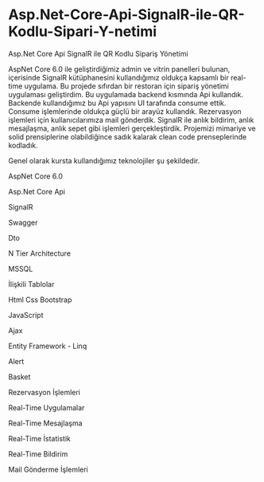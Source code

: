 # Asp.Net-Core-Api-SignalR-ile-QR-Kodlu-Sipari-Y-netimi
Asp.Net Core Api SignalR ile QR Kodlu Sipariş Yönetimi


AspNet Core 6.0 ile geliştirdiğimiz admin ve vitrin panelleri bulunan, içerisinde SignalR kütüphanesini  kullandığımız oldukça kapsamlı bir real-time uygulama. Bu projede sıfırdan bir restoran için sipariş yönetimi uygulaması geliştirdim. Bu uygulamada backend kısmında Api kullandık. Backende kullandığımız bu Api yapısını UI tarafında consume ettik. Consume işlemlerinde oldukça güçlü bir arayüz kullandık.  Rezervasyon işlemleri için kullanıcılarımıza mail gönderdik. SignalR ile anlık bildirim, anlık mesajlaşma, anlık sepet gibi işlemleri gerçekleştirdik. Projemizi mimariye ve solid prensiplerine olabildiğince sadık kalarak clean code prenseplerinde kodladık. 

Genel olarak kursta kullandığımız teknolojiler şu şekildedir.

AspNet Core 6.0

Asp.Net Core Api

SignalR

Swagger

Dto

N Tier Architecture

MSSQL

İlişkili Tablolar

Html Css Bootstrap

JavaScript

Ajax

Entity Framework - Linq

Alert

Basket

Rezervasyon İşlemleri

Real-Time Uygulamalar

Real-Time Mesajlaşma

Real-Time İstatistik

Real-Time Bildirim

Mail Gönderme İşlemleri
